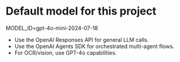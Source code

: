 # Default model for this project
MODEL_ID=gpt-4o-mini-2024-07-18
- Use the OpenAI Responses API for general LLM calls.
- Use the OpenAI Agents SDK for orchestrated multi-agent flows.
- For OCR/vision, use GPT-4o capabilities.

